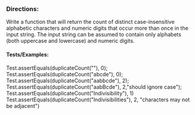 ### Directions: 

Write a function that will return the count of distinct case-insensitive alphabetic characters 
and numeric digits that occur more than once in the input string. 
The input string can be assumed to contain only alphabets 
(both uppercase and lowercase) and numeric digits.

#### Tests/Examples:

Test.assertEquals(duplicateCount(""), 0);
Test.assertEquals(duplicateCount("abcde"), 0);
Test.assertEquals(duplicateCount("aabbcde"), 2);
Test.assertEquals(duplicateCount("aabBcde"), 2,"should ignore case");
Test.assertEquals(duplicateCount("Indivisibility"), 1)
Test.assertEquals(duplicateCount("Indivisibilities"), 2, "characters may not be adjacent")